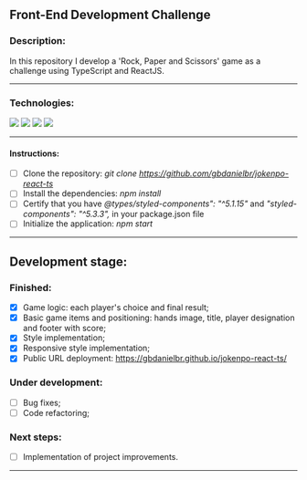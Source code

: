 ## Front-End Development Challenge

### Description:
In this repository I develop a 'Rock, Paper and Scissors' game as a challenge using TypeScript and ReactJS. 

---

### Technologies:
<img src="https://img.shields.io/badge/-HTML-orange?logo=HTML5" /> <img src="https://img.shields.io/badge/-CSS-informational?logo=CSS3" /> <img src="https://img.shields.io/badge/--3178C6?logo=typescript&logoColor=ffffff" /> <img src="https://img.shields.io/badge/-React-blue?logo=React" />

---

#### Instructions:
- [ ] Clone the repository: *git clone https://github.com/gbdanielbr/jokenpo-react-ts*
- [ ] Install the dependencies: *npm install*
- [ ] Certify that you have *@types/styled-components": "^5.1.15"* and *"styled-components": "^5.3.3",* in your package.json file
- [ ] Initialize the application: *npm start*

---

## Development stage:

### Finished:

- [x] Game logic: each player's choice and final result;
- [x] Basic game items and positioning: hands image, title, player designation and footer with score;
- [x] Style implementation;
- [x] Responsive style implementation;
- [x] Public URL deployment: https://gbdanielbr.github.io/jokenpo-react-ts/

### Under development:

- [ ] Bug fixes;
- [ ] Code refactoring;

### Next steps:

- [ ] Implementation of project improvements.

---